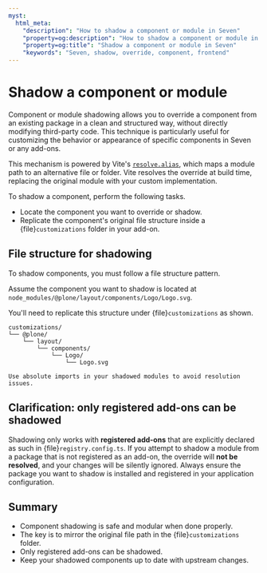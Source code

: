 ```yaml
---
myst:
  html_meta:
    "description": "How to shadow a component or module in Seven"
    "property=og:description": "How to shadow a component or module in Seven"
    "property=og:title": "Shadow a component or module in Seven"
    "keywords": "Seven, shadow, override, component, frontend"
---
```


# Shadow a component or module

Component or module shadowing allows you to override a component from an existing package in a clean and structured way, without directly modifying third-party code.
This technique is particularly useful for customizing the behavior or appearance of specific components in Seven or any add-ons.

This mechanism is powered by Vite's [`resolve.alias`](https://vite.dev/config/shared-options#resolve-alias), which maps a module path to an alternative file or folder.
Vite resolves the override at build time, replacing the original module with your custom implementation.

To shadow a component, perform the following tasks.

-   Locate the component you want to override or shadow.
-   Replicate the component's original file structure inside a {file}`customizations` folder in your add-on.


## File structure for shadowing

To shadow components, you must follow a file structure pattern.

Assume the component you want to shadow is located at `node_modules/@plone/layout/components/Logo/Logo.svg`.

You'll need to replicate this structure under {file}`customizations` as shown.

```
customizations/
└── @plone/
    └── layout/
        └── components/
            └── Logo/
                └── Logo.svg
```

```{tip}
Use absolute imports in your shadowed modules to avoid resolution issues.
```

## Clarification: only registered add-ons can be shadowed

Shadowing only works with **registered add-ons** that are explicitly declared as such in {file}`registry.config.ts`.
If you attempt to shadow a module from a package that is not registered as an add-on, the override will **not be resolved**, and your changes will be silently ignored.
Always ensure the package you want to shadow is installed and registered in your application configuration.

## Summary

-   Component shadowing is safe and modular when done properly.
-   The key is to mirror the original file path in the {file}`customizations` folder.
-   Only registered add-ons can be shadowed.
-   Keep your shadowed components up to date with upstream changes.
